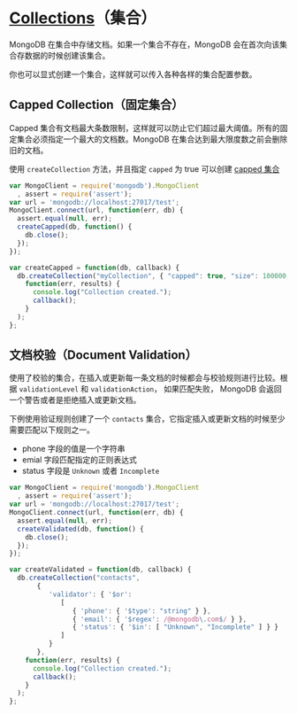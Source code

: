 # [Collections](http://mongodb.github.io/node-mongodb-native/2.2/tutorials/collections/)（集合）

MongoDB 在集合中存储文档。如果一个集合不存在，MongoDB 会在首次向该集合存数据的时候创建该集合。

你也可以显式创建一个集合，这样就可以传入各种各样的集合配置参数。

## Capped Collection（固定集合）

Capped 集合有文档最大条数限制，这样就可以防止它们超过最大阈值。所有的固定集合必须指定一个最大的文档数。MongoDB 在集合达到最大限度数之前会删除旧的文档。

使用 `createCollection` 方法，并且指定 `capped` 为 true 可以创建 [capped 集合](https://docs.mongodb.com/manual/core/capped-collections/)

``` js
var MongoClient = require('mongodb').MongoClient
  , assert = require('assert');
var url = 'mongodb://localhost:27017/test';
MongoClient.connect(url, function(err, db) {
  assert.equal(null, err);
  createCapped(db, function() {
    db.close();
  });
});

var createCapped = function(db, callback) {
  db.createCollection("myCollection", { "capped": true, "size": 100000, "max": 5000},
    function(err, results) {
      console.log("Collection created.");
      callback();
    }
  );
};
```

## 文档校验（Document Validation）

使用了校验的集合，在插入或更新每一条文档的时候都会与校验规则进行比较。根据 `validationLevel` 和 `validationAction`， 如果匹配失败， MongoDB 会返回一个警告或者是拒绝插入或更新文档。

下例使用验证规则创建了一个 `contacts` 集合，它指定插入或更新文档的时候至少需要匹配以下规则之一。

- phone 字段的值是一个字符串
- emial 字段匹配指定的正则表达式
- status 字段是 `Unknown` 或者 `Incomplete`

``` js
var MongoClient = require('mongodb').MongoClient
  , assert = require('assert');
var url = 'mongodb://localhost:27017/test';
MongoClient.connect(url, function(err, db) {
  assert.equal(null, err);
  createValidated(db, function() {
    db.close();
  });
});

var createValidated = function(db, callback) {
  db.createCollection("contacts",
	   {
	      'validator': { '$or':
	         [
	            { 'phone': { '$type': "string" } },
	            { 'email': { '$regex': /@mongodb\.com$/ } },
	            { 'status': { '$in': [ "Unknown", "Incomplete" ] } }
	         ]
	      }
	   },	   
    function(err, results) {
      console.log("Collection created.");
      callback();
    }
  );
};
```
